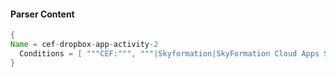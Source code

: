 #### Parser Content
```Java
{
Name = cef-dropbox-app-activity-2
  Conditions = [ """CEF:""", """|Skyformation|SkyFormation Cloud Apps Security|""", """"paper"}""" ]
}
```